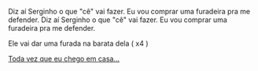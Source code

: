 Diz aí Serginho o que "cê" vai fazer.
Eu vou comprar uma furadeira pra me defender.
Diz aí Serginho o que "cê" vai fazer.
Eu vou comprar uma furadeira pra me defender.

Ele vai dar uma furada na barata dela ( x4 )

[Toda vez que eu chego em casa...](../baratadavizinha.md)